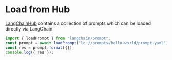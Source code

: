 # Load from Hub

[LangChainHub](https://github.com/hwchase17/langchain-hub) contains a collection of prompts which can be loaded directly via LangChain.

```typescript
import { loadPrompt } from "langchain/prompt";
const prompt = await loadPrompt("lc://prompts/hello-world/prompt.yaml");
const res = prompt.format({});
console.log({ res });
```